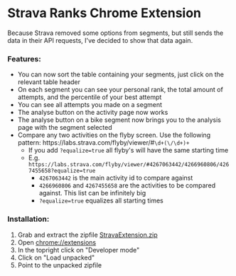 # Strava Ranks Chrome Extension

Because Strava removed some options from segments, but still sends the data in their API requests, I've decided to show that data again. 

### Features:
  * You can now sort the table containing your segments, just click on the relevant table header
  * On each segment you can see your personal rank, the total amount of attempts, and the percentile of your best attempt
  * You can see all attempts you made on a segment
  * The analyse button on the activity page now works
  * The analyse button on a bike segment now brings you to the analysis page with the segment selected
  * Compare any two activities on the flyby screen. Use the following pattern: https:\/\/labs\.strava\.com\/flyby\/viewer\/#`\d+(\/\d+)+`
    * If you add `?equalize=true` all flyby's will have the same starting time
    * E.g. `https://labs.strava.com/flyby/viewer/#4267063442/4266960806/4267455658?equalize=true`
      * `4267063442` is the main activity id to compare against
      *  `4266960806` and `4267455658` are the activities to be compared against. This list can be infinitely big
      * `?equalize=true` equalizes all starting times  
### Installation:
1. Grab and extract the zipfile [StravaExtension.zip](/StravaExtension.zip)
2. Open [chrome://extensions](chrome://extensions)
3. In the topright click on "Developer mode"
4. Click on "Load unpacked"
5. Point to the unpacked zipfile